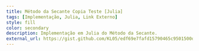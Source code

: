 ```yaml
---
title: Método da Secante Copia Teste [Julia]
tags: [Implementação, Julia, Link Externo]
style: fill
color: secondary
description: Implementação em Julia do Método da Secante.
external_url: https://gist.github.com/KL05/edf69e7fafd15790465c9501500dc488
---
```

